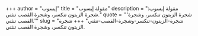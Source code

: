 +++
author = "إيسوب"
title = "مقولة إيسوب"
description = "مقولة إيسوب: شجرة الزيتون تنكسر، وشجرة القصب تنثني."
quote = '''شجرة الزيتون تنكسر، وشجرة القصب تنثني.''' 
slug = "شجرة-الزيتون-تنكسر-وشجرة-القصب-تنثني"
+++
شجرة الزيتون تنكسر، وشجرة القصب تنثني.
